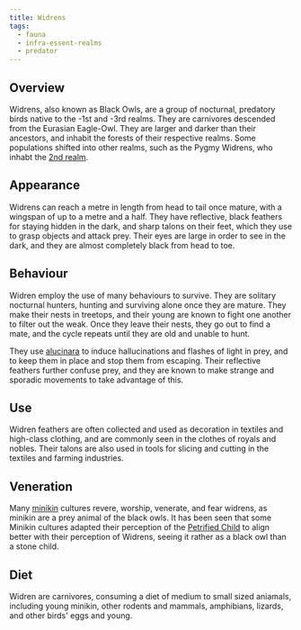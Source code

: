 ```yaml
---
title: Widrens
tags:
  - fauna
  - infra-essent-realms
  - predator
---
```

## Overview
Widrens, also known as Black Owls, are a group of nocturnal, predatory birds native to the -1st and -3rd realms. They are carnivores descended from the Eurasian Eagle-Owl. They are larger and darker than their ancestors, and inhabit the forests of their respective realms. Some populations shifted into other realms, such as the Pygmy Widrens, who inhabt the [2nd realm](lore/2nd-realm.md).
## Appearance
Widrens can reach a metre in length from head to tail once mature, with a wingspan of up to a metre and a half. They have reflective, black feathers for staying hidden in the dark, and sharp talons on their feet, which they use to grasp objects and attack prey. Their eyes are large in order to see in the dark, and they are almost completely black from head to toe.
## Behaviour
Widren employ the use of many behaviours to survive. They are solitary nocturnal hunters, hunting and surviving alone once they are mature. They make their nests in treetops, and their young are known to fight one another to filter out the weak. Once they leave their nests, they go out to find a mate, and the cycle repeats until they are old and unable to hunt.

They use [alucinara](lore/cosmology/alucinara.md) to induce hallucinations and flashes of light in prey, and to keep them in place and stop them from escaping. Their reflective feathers further confuse prey, and they are known to make strange and sporadic movements to take advantage of this.
## Use
Widren feathers are often collected and used as decoration in textiles and high-class clothing, and are commonly seen in the clothes of royals and nobles. Their talons are also used in tools for slicing and cutting in the textiles and farming industries.
## Veneration
Many [minikin](fauna/minikin.md) cultures revere, worship, venerate, and fear widrens, as minikin are a prey animal of the black owls. It has been seen that some Minikin cultures adapted their perception of the [Petrified Child](lore/cosmology/celestial-beings/the-petrified-child.md) to align better with their perception of Widrens, seeing it rather as a black owl than a stone child.
## Diet
Widren are carnivores, consuming a diet of medium to small sized aniamals, including young minikin, other rodents and mammals, amphibians, lizards, and other birds' eggs and young.